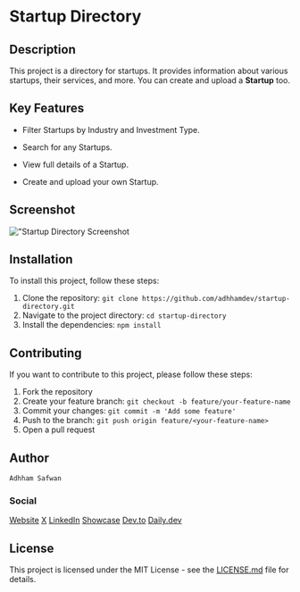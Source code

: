 # Startup Directory

## Description

This project is a directory for startups. It provides information about various startups, their services, and more. You can create and upload a **Startup** too.

## Key Features

 * Filter Startups by Industry and Investment Type.

 * Search for any Startups.

 * View full details of a Startup.

 * Create and upload your own Startup.

## Screenshot
!["Startup Directory Screenshot](link "Startup Directory Screenshot")


## Installation

To install this project, follow these steps:

1. Clone the repository: `git clone https://github.com/adhhamdev/startup-directory.git`
2. Navigate to the project directory: `cd startup-directory`
3. Install the dependencies: `npm install`

## Contributing

If you want to contribute to this project, please follow these steps:

1. Fork the repository
2. Create your feature branch: `git checkout -b feature/your-feature-name`
3. Commit your changes: `git commit -m 'Add some feature'`
4. Push to the branch: `git push origin feature/<your-feature-name>`
5. Open a pull request

## Author
    Adhham Safwan

### Social
[Website]()
[X]()
[LinkedIn]()
[Showcase]()
[Dev.to]()
[Daily.dev]()  

## License

This project is licensed under the MIT License - see the [LICENSE.md](LICENSE.md) file for details.
